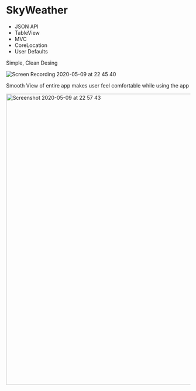 # SkyWeather
- JSON API
- TableView
- MVC
- CoreLocation
- User Defaults

<p> Simple, Clean Desing </p>

![Screen Recording 2020-05-09 at 22 45 40](https://user-images.githubusercontent.com/55618255/81485770-9f3b0500-9247-11ea-924e-cc0dedd7ed57.gif)

<p> Smooth View of entire app makes user feel comfortable while using the app </p>
<img width="793" alt="Screenshot 2020-05-09 at 22 57 43" src="https://user-images.githubusercontent.com/55618255/81485861-8717b580-9248-11ea-8b0b-6023dac0dd18.png">
